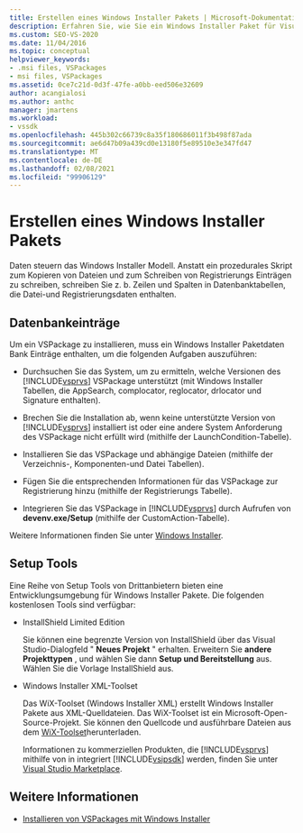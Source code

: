 ```yaml
---
title: Erstellen eines Windows Installer Pakets | Microsoft-Dokumentation
description: Erfahren Sie, wie Sie ein Windows Installer Paket für Visual Studio erstellen, das aus Datenbanktabellen besteht, die Datei-und Registrierungsdaten enthalten.
ms.custom: SEO-VS-2020
ms.date: 11/04/2016
ms.topic: conceptual
helpviewer_keywords:
- .msi files, VSPackages
- msi files, VSPackages
ms.assetid: 0ce7c21d-0d3f-47fe-a0bb-eed506e32609
author: acangialosi
ms.author: anthc
manager: jmartens
ms.workload:
- vssdk
ms.openlocfilehash: 445b302c66739c8a35f180686011f3b498f87ada
ms.sourcegitcommit: ae6d47b09a439cd0e13180f5e89510e3e347fd47
ms.translationtype: MT
ms.contentlocale: de-DE
ms.lasthandoff: 02/08/2021
ms.locfileid: "99906129"
---
```

# <a name="author-a-windows-installer-package"></a>Erstellen eines Windows Installer Pakets
Daten steuern das Windows Installer Modell. Anstatt ein prozedurales Skript zum Kopieren von Dateien und zum Schreiben von Registrierungs Einträgen zu schreiben, schreiben Sie z. b. Zeilen und Spalten in Datenbanktabellen, die Datei-und Registrierungsdaten enthalten.

## <a name="database-entries"></a>Datenbankeinträge
Um ein VSPackage zu installieren, muss ein Windows Installer Paketdaten Bank Einträge enthalten, um die folgenden Aufgaben auszuführen:

- Durchsuchen Sie das System, um zu ermitteln, welche Versionen des [!INCLUDE[vsprvs](../../code-quality/includes/vsprvs_md.md)] VSPackage unterstützt (mit Windows Installer Tabellen, die AppSearch, complocator, reglocator, drlocator und Signature enthalten).

- Brechen Sie die Installation ab, wenn keine unterstützte Version von [!INCLUDE[vsprvs](../../code-quality/includes/vsprvs_md.md)] installiert ist oder eine andere System Anforderung des VSPackage nicht erfüllt wird (mithilfe der LaunchCondition-Tabelle).

- Installieren Sie das VSPackage und abhängige Dateien (mithilfe der Verzeichnis-, Komponenten-und Datei Tabellen).

- Fügen Sie die entsprechenden Informationen für das VSPackage zur Registrierung hinzu (mithilfe der Registrierungs Tabelle).

- Integrieren Sie das VSPackage in [!INCLUDE[vsprvs](../../code-quality/includes/vsprvs_md.md)] durch Aufrufen von **devenv.exe/Setup** (mithilfe der CustomAction-Tabelle).

Weitere Informationen finden Sie unter [Windows Installer](/windows/desktop/Msi/windows-installer-portal).

## <a name="setup-tools"></a>Setup Tools
Eine Reihe von Setup Tools von Drittanbietern bieten eine Entwicklungsumgebung für Windows Installer Pakete. Die folgenden kostenlosen Tools sind verfügbar:

- InstallShield Limited Edition

   Sie können eine begrenzte Version von InstallShield über das Visual Studio-Dialogfeld " **Neues Projekt** " erhalten. Erweitern Sie **andere Projekttypen** , und wählen Sie dann **Setup und Bereitstellung** aus. Wählen Sie die Vorlage InstallShield aus.

- Windows Installer XML-Toolset

   Das WiX-Toolset (Windows Installer XML) erstellt Windows Installer Pakete aus XML-Quelldateien. Das WiX-Toolset ist ein Microsoft-Open-Source-Projekt. Sie können den Quellcode und ausführbare Dateien aus dem [WiX-Toolset](https://sourceforge.net/projects/wix/)herunterladen.

   Informationen zu kommerziellen Produkten, die [!INCLUDE[vsprvs](../../code-quality/includes/vsprvs_md.md)] mithilfe von in integriert [!INCLUDE[vsipsdk](../../extensibility/includes/vsipsdk_md.md)] werden, finden Sie unter [Visual Studio Marketplace](https://marketplace.visualstudio.com/).

## <a name="see-also"></a>Weitere Informationen
- [Installieren von VSPackages mit Windows Installer](../../extensibility/internals/installing-vspackages-with-windows-installer.md)
